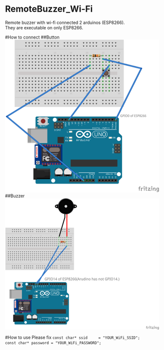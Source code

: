 # RemoteBuzzer_Wi-Fi
Remote buzzer with wi-fi connected 2 arduinos (ESP8266).  
They are executable on only ESP8266.  

#How to connect
##Button
![BuzzerButton](./WiFiBuzzerButton.png "サンプル")  
##Buzzer
![Buzzer](./BuzzerWifi.png "サンプル") 

#How to use
Please fix 
   `const char* ssid     = "YOUR_WiFi_SSID";`  
   `const char* password = "YOUR_WiFi_PASSWORD";`  

